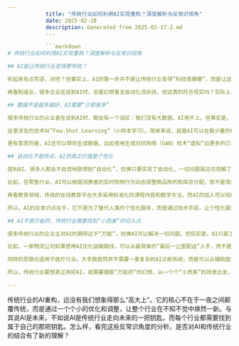 ```yaml
---
            title: "传统行业如何利用AI实现重构？深度解析与反常识视角"
            date: 2025-02-18
            description: Generated from 2025-02-17-2.md
            ---

            ```markdown
# 传统行业如何利用AI实现重构？深度解析与反常识视角

## AI能让传统行业变得更传统？

听起来有点荒谬，对吧？但事实上，AI的第一步并不是让传统行业变得“科技感爆棚”，而是让这些行业更“传统”。什么意思呢？传统行业的核心竞争力往往是其深耕多年的经验和流程，比如制造业的工艺流程、零售业的供应链管理、农业的种植规律等等。而AI的作用，恰恰是把这些“传统”的东西数字化、模型化，然后通过数据驱动让它们更高效、更精准地运行。举个例子，农业领域的AI应用并不是直接给你设计一个全自动种植机器人，而是通过机器学习模型分析天气、土壤、作物生长数据，帮农民做出更精准的种植决策。这样的AI技术不仅不会改变农业的“传统性”，还会让农民感觉更贴近自己的经验，而不是被高科技异化。

再看制造业，很多企业在谈到AI时，总是幻想着全自动化流水线，但这真的符合现实吗？实际上，很多中小型制造企业并不需要完全取代人工，而是通过AI实现“人机协作”。比如，用计算机视觉技术对产品进行质量检测，可以在保留人工经验判断的基础上，减少疲劳误判。你可能会觉得，AI的作用怎么这么“平平无奇”？但这里的反常识点就在于，AI的真正价值并不是颠覆，而是润物细无声地优化，让“传统”更加传统，但效率却提升了好几个档次。

## 数据不是越多越好，AI需要“少即是多”

很多传统行业的从业者在谈到AI时，都会有一个误区：我们没有大数据，AI用不上。但事实是，AI并不总需要海量数据，在很多场景下，小数据反而更有效。传统行业的数据往往是稀缺而昂贵的，比如一家小型服装厂的数据可能只有几百条订单记录，远远达不到“大数据”的量级，但这并不妨碍AI发挥作用。

这里涉及的技术叫“Few-Shot Learning”（小样本学习）。简单来说，就是AI可以在极少量的标签数据下学会任务。举个例子，一家小型餐饮企业想通过AI分析菜单设计的受欢迎程度，但只有几个月的销售数据。这时候，AI能通过迁移学习技术，利用其他餐饮行业的公开数据，结合企业自身的小样本数据，快速生成有价值的预测模型，而不需要你花几百万去买大数据。

更有意思的是，AI还可以帮你生成数据，比如使用生成对抗网络（GAN）技术“虚拟”出更多的订单数据或用户行为数据，让你的数据规模瞬间扩大。这种方法不仅节省成本，还能让小型传统企业也能玩转数据驱动。反常识之处在于：AI并不总需要“海量数据”才能发挥作用，小而精准的数据往往能带来更大的价值。

## 自动化不是终点，AI的真正价值是个性化

提到AI，很多人都会不自觉地联想到“自动化”，仿佛只要实现了自动化，一切问题就迎刃而解了。但在传统行业中，自动化只是起点，AI的终点是“个性化”。这里的个性化，不是简单地针对某个用户提供定制化服务，而是针对整个生产、服务流程的动态调整，以适应不断变化的市场需求。

比如，在零售行业，AI可以根据消费者的实时购物行为动态调整商品陈列和库存分配，而不是简单地按照固定模板进行补货。一个有趣的案例是某大型超市通过AI分析发现，雨天时，某些热销商品的需求会突然增加，比如方便面和啤酒。这种实时的洞察可以让供应链变得更加灵活，而不是一味追求库存自动化。

再看教育领域，传统的在线教育平台大多采用标准化的课程内容和教学方法，而AI的加入可以彻底颠覆这一模式。通过自然语言处理技术，AI可以实时分析学生的学习行为，比如哪些知识点掌握得不好、在哪些环节容易分心，然后根据这些分析动态调整教学内容。这种个性化的教育体验，不仅能提升学习效率，还能让教育资源更加公平地分配。

所以，AI的反常识点在于，它不是为了替代人类的个性化服务，而是通过技术手段，让个性化服务变得更加普遍和高效。这种“动态适应性”才是传统行业重构的关键。

## AI不是万能药，传统行业需要找到“小而美”的切入点

很多传统行业的企业主对AI的期待过于“万能”，仿佛AI可以解决一切问题。但现实是，AI只是工具，它的作用需要与具体场景深度结合，才能发挥真正的价值。与其追求“大而全”的AI解决方案，不如从“小而美”的场景切入，逐步扩展。

比如，一家物流公司如果想用AI优化运输路线，可以从最简单的“最后一公里配送”入手，而不是一开始就试图构建一个覆盖全国的智能物流系统。通过强化学习算法，AI可以动态分析交通数据和配送要求，为每辆货车规划出最优路线。这种“小而美”的尝试不仅成本低，而且见效快，一旦成功，可以逐步扩展到更多的物流环节。

同样的思路也适用于医疗行业。大多数医院并不需要一套复杂的AI诊断系统，而是可以从辅助医生的日常工作入手，比如用AI识别医疗影像中的异常区域，帮助医生提高诊断效率。这种切入点不仅技术难度低，而且容易被医护人员接受。

所以，传统行业要想真正用好AI，就需要摆脱“万能药”的幻想，从一个个“小而美”的场景出发，逐步积累数据和经验，最终实现整个行业的重构。

---
```


传统行业的AI重构，远没有我们想象得那么“高大上”。它的核心不在于一夜之间颠覆传统，而是通过一个个小的优化和调整，让整个行业在不知不觉中焕然一新。与其说AI是未来，不如说AI是传统行业走向未来的一把钥匙，而每个行业都需要找到属于自己的那把钥匙。怎么样，看完这些反常识角度的分析，是否对AI和传统行业的结合有了新的理解？
```